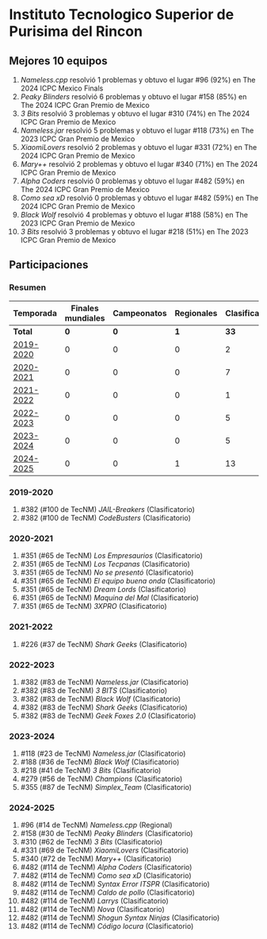 ---
---

# Instituto Tecnologico Superior de Purisima del Rincon

## Mejores 10 equipos

1. _Nameless.cpp_ resolvió 1 problemas y obtuvo el lugar #96 (92%) en The 2024 ICPC Mexico Finals
1. _Peaky Blinders_ resolvió 6 problemas y obtuvo el lugar #158 (85%) en The 2024 ICPC Gran Premio de Mexico
1. _3 Bits_ resolvió 3 problemas y obtuvo el lugar #310 (74%) en The 2024 ICPC Gran Premio de Mexico
1. _Nameless.jar_ resolvió 5 problemas y obtuvo el lugar #118 (73%) en The 2023 ICPC Gran Premio de Mexico
1. _XiaomiLovers_ resolvió 2 problemas y obtuvo el lugar #331 (72%) en The 2024 ICPC Gran Premio de Mexico
1. _Mary++_ resolvió 2 problemas y obtuvo el lugar #340 (71%) en The 2024 ICPC Gran Premio de Mexico
1. _Alpha Coders_ resolvió 0 problemas y obtuvo el lugar #482 (59%) en The 2024 ICPC Gran Premio de Mexico
1. _Como sea xD_ resolvió 0 problemas y obtuvo el lugar #482 (59%) en The 2024 ICPC Gran Premio de Mexico
1. _Black Wolf_ resolvió 4 problemas y obtuvo el lugar #188 (58%) en The 2023 ICPC Gran Premio de Mexico
1. _3 Bits_ resolvió 3 problemas y obtuvo el lugar #218 (51%) en The 2023 ICPC Gran Premio de Mexico

## Participaciones

### Resumen

| Temporada | Finales mundiales | Campeonatos | Regionales | Clasificatorios | Equipos |
| --- | --- | --- | --- | --- | --- |
| **Total** | **0** | **0** | **1** | **33** | **33** |
| [2019-2020](#2019-2020) | 0 | 0 | 0 | 2 | 2 |
| [2020-2021](#2020-2021) | 0 | 0 | 0 | 7 | 7 |
| [2021-2022](#2021-2022) | 0 | 0 | 0 | 1 | 1 |
| [2022-2023](#2022-2023) | 0 | 0 | 0 | 5 | 5 |
| [2023-2024](#2023-2024) | 0 | 0 | 0 | 5 | 5 |
| [2024-2025](#2024-2025) | 0 | 0 | 1 | 13 | 13 |

### 2019-2020

1. #382 (#100 de TecNM) _JAIL-Breakers_ (Clasificatorio)
1. #382 (#100 de TecNM) _CodeBusters_ (Clasificatorio)

### 2020-2021

1. #351 (#65 de TecNM) _Los Empresaurios_ (Clasificatorio)
1. #351 (#65 de TecNM) _Los Tecpanas_ (Clasificatorio)
1. #351 (#65 de TecNM) _No se presentó_ (Clasificatorio)
1. #351 (#65 de TecNM) _El equipo buena onda_ (Clasificatorio)
1. #351 (#65 de TecNM) _Dream Lords_ (Clasificatorio)
1. #351 (#65 de TecNM) _Maquina del Mal_ (Clasificatorio)
1. #351 (#65 de TecNM) _3XPRO_ (Clasificatorio)

### 2021-2022

1. #226 (#37 de TecNM) _Shark Geeks_ (Clasificatorio)

### 2022-2023

1. #382 (#83 de TecNM) _Nameless.jar_ (Clasificatorio)
1. #382 (#83 de TecNM) _3 BITS_ (Clasificatorio)
1. #382 (#83 de TecNM) _Black Wolf_ (Clasificatorio)
1. #382 (#83 de TecNM) _Shark Geeks_ (Clasificatorio)
1. #382 (#83 de TecNM) _Geek Foxes 2.0_ (Clasificatorio)

### 2023-2024

1. #118 (#23 de TecNM) _Nameless.jar_ (Clasificatorio)
1. #188 (#36 de TecNM) _Black Wolf_ (Clasificatorio)
1. #218 (#41 de TecNM) _3 Bits_ (Clasificatorio)
1. #279 (#56 de TecNM) _Champions_ (Clasificatorio)
1. #355 (#87 de TecNM) _Simplex_Team_ (Clasificatorio)

### 2024-2025

1. #96 (#14 de TecNM) _Nameless.cpp_ (Regional)
1. #158 (#30 de TecNM) _Peaky Blinders_ (Clasificatorio)
1. #310 (#62 de TecNM) _3 Bits_ (Clasificatorio)
1. #331 (#69 de TecNM) _XiaomiLovers_ (Clasificatorio)
1. #340 (#72 de TecNM) _Mary++_ (Clasificatorio)
1. #482 (#114 de TecNM) _Alpha Coders_ (Clasificatorio)
1. #482 (#114 de TecNM) _Como sea xD_ (Clasificatorio)
1. #482 (#114 de TecNM) _Syntax Error ITSPR_ (Clasificatorio)
1. #482 (#114 de TecNM) _Caldo de pollo_ (Clasificatorio)
1. #482 (#114 de TecNM) _Larrys_ (Clasificatorio)
1. #482 (#114 de TecNM) _Nova_ (Clasificatorio)
1. #482 (#114 de TecNM) _Shogun Syntax Ninjas_ (Clasificatorio)
1. #482 (#114 de TecNM) _Código locura_ (Clasificatorio)




